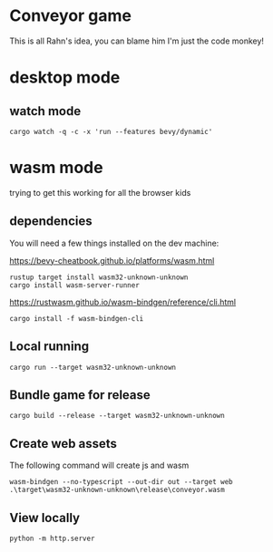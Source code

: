 # Conveyor game

This is all Rahn's idea, you can blame him I'm just the code monkey!

# desktop mode

## watch mode
```
cargo watch -q -c -x 'run --features bevy/dynamic'
```

# wasm mode
trying to get this working for all the browser kids

## dependencies
You will need a few things installed on the dev machine:

https://bevy-cheatbook.github.io/platforms/wasm.html
```
rustup target install wasm32-unknown-unknown
cargo install wasm-server-runner
```

https://rustwasm.github.io/wasm-bindgen/reference/cli.html
```
cargo install -f wasm-bindgen-cli
```

## Local running
```
cargo run --target wasm32-unknown-unknown
```

## Bundle game for release
```
cargo build --release --target wasm32-unknown-unknown
```

## Create web assets
The following command will create js and wasm 
```
wasm-bindgen --no-typescript --out-dir out --target web .\target\wasm32-unknown-unknown\release\conveyor.wasm
```

## View locally
```
python -m http.server
```